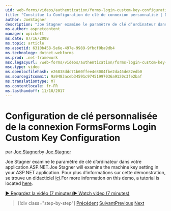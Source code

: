 ```yaml
---
uid: web-forms/videos/authentication/forms-login-custom-key-configuration
title: "Constitue la Configuration de clé de connexion personnalisé | Documents Microsoft"
author: JoeStagner
description: "Joe Stagner examine le paramètre de clé d’ordinateur dans votre application ASP.NET. Pour plus d’informations sur cette démonstration, un didacticiel se trouve ici."
ms.author: aspnetcontent
manager: wpickett
ms.date: 07/16/2008
ms.topic: article
ms.assetid: 6310b458-5e6e-497e-9989-9fbdf0ba9db4
ms.technology: dotnet-webforms
ms.prod: .net-framework
msc.legacyurl: /web-forms/videos/authentication/forms-login-custom-key-configuration
msc.type: video
ms.openlocfilehash: e26838ddc71b60ffee4e8004fbe2da46de82edb0
ms.sourcegitcommit: 9a9483aceb34591c97451997036a9120c3fe2baf
ms.translationtype: MT
ms.contentlocale: fr-FR
ms.lasthandoff: 11/10/2017
---
```

<a name="forms-login-custom-key-configuration"></a><span data-ttu-id="5899f-104">Configuration de clé personnalisée de la connexion Forms</span><span class="sxs-lookup"><span data-stu-id="5899f-104">Forms Login Custom Key Configuration</span></span>
====================
<span data-ttu-id="5899f-105">par [Joe Stagner](https://github.com/JoeStagner)</span><span class="sxs-lookup"><span data-stu-id="5899f-105">by [Joe Stagner](https://github.com/JoeStagner)</span></span>

<span data-ttu-id="5899f-106">Joe Stagner examine le paramètre de clé d’ordinateur dans votre application ASP.NET.</span><span class="sxs-lookup"><span data-stu-id="5899f-106">Joe Stagner will examine the machine key setting in your ASP.NET application.</span></span> <span data-ttu-id="5899f-107">Pour plus d’informations sur cette démonstration, se trouve un didacticiel [ici](../../overview/older-versions-security/introduction/forms-authentication-configuration-and-advanced-topics-vb.md).</span><span class="sxs-lookup"><span data-stu-id="5899f-107">For more information on this demo, a tutorial is located [here](../../overview/older-versions-security/introduction/forms-authentication-configuration-and-advanced-topics-vb.md).</span></span>

[<span data-ttu-id="5899f-108">&#9654; Regardez la vidéo (7 minutes)</span><span class="sxs-lookup"><span data-stu-id="5899f-108">&#9654; Watch video (7 minutes)</span></span>](https://channel9.msdn.com/Blogs/ASP-NET-Site-Videos/forms-login-custom-key-configuration)

>[!div class="step-by-step"]
<span data-ttu-id="5899f-109">[Précédent](asp-forms-login-relocation.md)
[Suivant](add-custom-data-to-the-authentication-method.md)</span><span class="sxs-lookup"><span data-stu-id="5899f-109">[Previous](asp-forms-login-relocation.md)
[Next](add-custom-data-to-the-authentication-method.md)</span></span>
